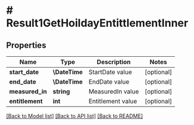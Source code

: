 # # Result1GetHoildayEntittlementInner

## Properties

Name | Type | Description | Notes
------------ | ------------- | ------------- | -------------
**start_date** | **\DateTime** | StartDate value | [optional]
**end_date** | **\DateTime** | EndDate value | [optional]
**measured_in** | **string** | MeasuredIn value | [optional]
**entitlement** | **int** | Entitlement value | [optional]

[[Back to Model list]](../../README.md#models) [[Back to API list]](../../README.md#endpoints) [[Back to README]](../../README.md)
